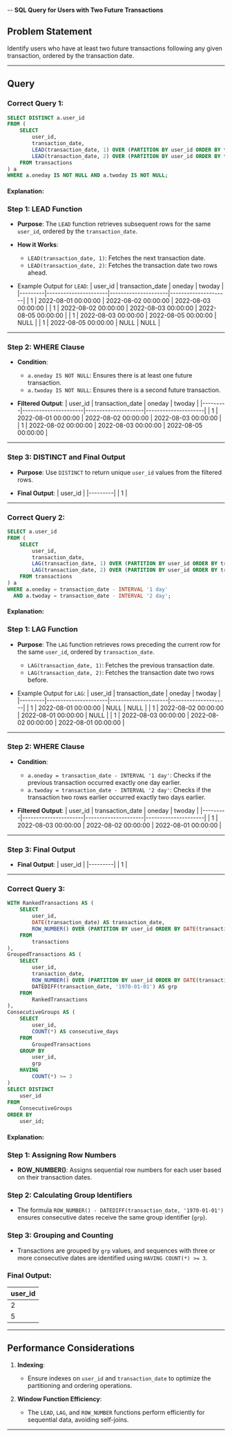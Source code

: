 -- **SQL Query for Users with Two Future Transactions**

## Problem Statement
Identify users who have at least two future transactions following any given transaction, ordered by the transaction date.

---

## Query

### Correct Query 1:
```sql
SELECT DISTINCT a.user_id
FROM (
    SELECT 
        user_id, 
        transaction_date, 
        LEAD(transaction_date, 1) OVER (PARTITION BY user_id ORDER BY transaction_date) AS oneday,
        LEAD(transaction_date, 2) OVER (PARTITION BY user_id ORDER BY transaction_date) AS twoday
    FROM transactions
) a
WHERE a.oneday IS NOT NULL AND a.twoday IS NOT NULL;
```

#### Explanation:

### Step 1: LEAD Function
- **Purpose**: The `LEAD` function retrieves subsequent rows for the same `user_id`, ordered by the `transaction_date`.
- **How it Works**:
  - `LEAD(transaction_date, 1)`: Fetches the next transaction date.
  - `LEAD(transaction_date, 2)`: Fetches the transaction date two rows ahead.

- Example Output for `LEAD`:
| user_id | transaction_date     | oneday              | twoday              |
|---------|----------------------|---------------------|---------------------|
| 1       | 2022-08-01 00:00:00 | 2022-08-02 00:00:00 | 2022-08-03 00:00:00 |
| 1       | 2022-08-02 00:00:00 | 2022-08-03 00:00:00 | 2022-08-05 00:00:00 |
| 1       | 2022-08-03 00:00:00 | 2022-08-05 00:00:00 | NULL                |
| 1       | 2022-08-05 00:00:00 | NULL                | NULL                |

---

### Step 2: WHERE Clause
- **Condition**:
  - `a.oneday IS NOT NULL`: Ensures there is at least one future transaction.
  - `a.twoday IS NOT NULL`: Ensures there is a second future transaction.

- **Filtered Output**:
| user_id | transaction_date     | oneday              | twoday              |
|---------|----------------------|---------------------|---------------------|
| 1       | 2022-08-01 00:00:00 | 2022-08-02 00:00:00 | 2022-08-03 00:00:00 |
| 1       | 2022-08-02 00:00:00 | 2022-08-03 00:00:00 | 2022-08-05 00:00:00 |

---

### Step 3: DISTINCT and Final Output
- **Purpose**: Use `DISTINCT` to return unique `user_id` values from the filtered rows.

- **Final Output**:
| user_id |
|---------|
| 1       |

---

### Correct Query 2:
```sql
SELECT a.user_id
FROM (
    SELECT 
        user_id, 
        transaction_date, 
        LAG(transaction_date, 1) OVER (PARTITION BY user_id ORDER BY transaction_date) AS oneday,
        LAG(transaction_date, 2) OVER (PARTITION BY user_id ORDER BY transaction_date) AS twoday
    FROM transactions
) a
WHERE a.oneday = transaction_date - INTERVAL '1 day' 
  AND a.twoday = transaction_date - INTERVAL '2 day';
```

#### Explanation:

### Step 1: LAG Function
- **Purpose**: The `LAG` function retrieves rows preceding the current row for the same `user_id`, ordered by `transaction_date`.
  - `LAG(transaction_date, 1)`: Fetches the previous transaction date.
  - `LAG(transaction_date, 2)`: Fetches the transaction date two rows before.

- Example Output for `LAG`:
| user_id | transaction_date     | oneday              | twoday              |
|---------|----------------------|---------------------|---------------------|
| 1       | 2022-08-01 00:00:00 | NULL                | NULL                |
| 1       | 2022-08-02 00:00:00 | 2022-08-01 00:00:00 | NULL                |
| 1       | 2022-08-03 00:00:00 | 2022-08-02 00:00:00 | 2022-08-01 00:00:00 |

---

### Step 2: WHERE Clause
- **Condition**:
  - `a.oneday = transaction_date - INTERVAL '1 day'`: Checks if the previous transaction occurred exactly one day earlier.
  - `a.twoday = transaction_date - INTERVAL '2 day'`: Checks if the transaction two rows earlier occurred exactly two days earlier.

- **Filtered Output**:
| user_id | transaction_date     | oneday              | twoday              |
|---------|----------------------|---------------------|---------------------|
| 1       | 2022-08-03 00:00:00 | 2022-08-02 00:00:00 | 2022-08-01 00:00:00 |

---

### Step 3: Final Output
- **Final Output**:
| user_id |
|---------|
| 1       |

---

### Correct Query 3:
```sql
WITH RankedTransactions AS (
    SELECT
        user_id,
        DATE(transaction_date) AS transaction_date,
        ROW_NUMBER() OVER (PARTITION BY user_id ORDER BY DATE(transaction_date)) AS row_num
    FROM
        transactions
),
GroupedTransactions AS (
    SELECT
        user_id,
        transaction_date,
        ROW_NUMBER() OVER (PARTITION BY user_id ORDER BY DATE(transaction_date)) - 
        DATEDIFF(transaction_date, '1970-01-01') AS grp
    FROM
        RankedTransactions
),
ConsecutiveGroups AS (
    SELECT
        user_id,
        COUNT(*) AS consecutive_days
    FROM
        GroupedTransactions
    GROUP BY
        user_id,
        grp
    HAVING
        COUNT(*) >= 3
)
SELECT DISTINCT
    user_id
FROM
    ConsecutiveGroups
ORDER BY
    user_id;
```

#### Explanation:

### Step 1: Assigning Row Numbers
- **ROW_NUMBER()**: Assigns sequential row numbers for each user based on their transaction dates.

### Step 2: Calculating Group Identifiers
- The formula `ROW_NUMBER() - DATEDIFF(transaction_date, '1970-01-01')` ensures consecutive dates receive the same group identifier (`grp`).

### Step 3: Grouping and Counting
- Transactions are grouped by `grp` values, and sequences with three or more consecutive dates are identified using `HAVING COUNT(*) >= 3`.

### Final Output:
| user_id |
|---------|
| 2       |
| 5       |

---

## Performance Considerations
1. **Indexing**:
   - Ensure indexes on `user_id` and `transaction_date` to optimize the partitioning and ordering operations.

2. **Window Function Efficiency**:
   - The `LEAD`, `LAG`, and `ROW_NUMBER` functions perform efficiently for sequential data, avoiding self-joins.

---
